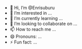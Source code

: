 - 👋 Hi, I’m @Enrisuburu
- 👀 I’m interested in ...
- 🌱 I’m currently learning ...
- 💞️ I’m looking to collaborate on ...
- 📫 How to reach me ...
- 😄 Pronouns: ...
- ⚡ Fun fact: ...

<!---
Enrisuburu/Enrisuburu is a ✨ special ✨ repository because its `README.md` (this file) appears on your GitHub profile.
You can click the Preview link to take a look at your changes.
--->
